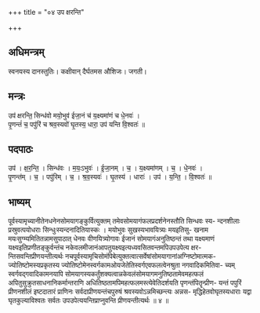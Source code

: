 +++
title = "०४ उप क्षरन्ति"

+++
## अधिमन्त्रम्
स्वनयस्य दानस्तुतिः। कक्षीवान् दैर्घतमस औशिजः। जगती।

## मन्त्रः
उप॑ क्षरन्ति॒ सिन्ध॑वो मयो॒भुव॑ ईजा॒नं च॑ य॒क्ष्यमा॑णं च धे॒नवः॑ ।  
पृ॒णन्तं॑ च॒ पपु॑रिं च श्रव॒स्यवो॑ घृ॒तस्य॒ धारा॒ उप॑ यन्ति वि॒श्वतः॑ ॥

## पदपाठः
उप॑ । क्ष॒र॒न्ति॒ । सिन्ध॑वः । म॒यः॒ऽभुवः॑ । ई॒जा॒नम् । च॒ । य॒क्ष्यमा॑णम् । च॒ । धे॒नवः॑ ।  
पृ॒णन्त॑म् । च॒ । पपु॑रिम् । च॒ । श्र॒व॒स्यवः॑ । घृ॒तस्य॑ । धाराः॑ । उप॑ । य॒न्ति॒ । वि॒श्वतः॑ ॥

## भाष्यम्
पूर्वस्यामृच्यानीतेनधनेनसोमयागङ्कुर्वित्युक्तम् तमेवसोमयागंफलप्रदर्शनेनस्तौति सिन्धवः स्य- न्दनशीलाः प्रस्रुवत्पयोधराः सिन्धुःस्यन्दनादितियास्कः । मयोभुवः सुखस्यभावयित्र्यः मयइतिसु- खनाम मयःसुग्म्यमितितन्नामसुपाठात् धेनवः वीणयित्र्योगावः ईजानं सोमयागंअनुतिष्ठन्तं तथा यक्ष्यमाणं यक्ष्यइतिप्रणीतङ्कुर्वन्तंच नकेवलमीजानंआपतुयक्ष्यइत्यध्यवसितवन्तमपिउपउपेत्य क्षर- न्तिसवन्तिप्रीणयन्तीत्यर्थः नचपूर्वस्यामृचिसोमंपिबेत्युक्तत्वात्सर्वेषांसोमयागानांअग्निष्टोमात्मक- ज्योतिष्टोमस्यप्रकृतस्य ज्योतिष्टोमेनस्वर्गकामओयजेतेतिस्वर्गएवफलत्वेनश्रुता नगवादिकमितिवा- च्यम् स्वर्गवद्गवादिकामनयापि सोमयागस्यकर्तुंशक्यत्वान्नकेवलंसोमयागमनुतिष्ठतामेवमहत्फलं अपितुसुक्रुतसाधनानिकर्मान्तराणि अधितिष्ठतामपिमहत्फलमस्त्येवेतिदर्शयति पृणन्तंपितॄन्प्रीण- यन्तं पपुरिं प्रीणनशीलं इष्टदातारं प्राणिनः सर्वदाप्रीणयन्तंचपुरुषं श्रवस्यवोऽन्नमिच्छन्त्यः अन्नस- मृद्धिहेतवोघृतस्यधाराः यद्वा घृतकुल्याविश्वतः सर्वतः उपउपेत्ययन्तिप्राप्नुवन्ति प्रीणयन्तीत्यर्थः ॥ ४ ॥